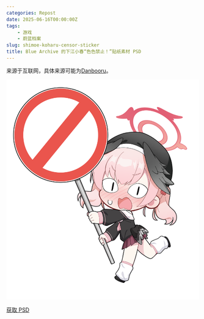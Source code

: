 ```yaml
---
categories: Repost
date: 2025-06-16T00:00:00Z
tags:
    - 游戏
    - 蔚蓝档案
slug: shimoe-koharu-censor-sticker
title: Blue Archive 的下江小春“色色禁止！”贴纸素材 PSD
---
```


来源于互联网，具体来源可能为[Danbooru](https://danbooru.donmai.us/posts/7383753)。

![小春 色色禁止！](output.png)

[获取 PSD](小春%20色色禁止！.psd)
